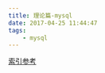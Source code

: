 ```yaml
---
title: 理论篇-mysql
date: 2017-04-25 11:44:47
tags:
    - mysql
---
```


[索引参考](http://blog.jobbole.com/24006/)
